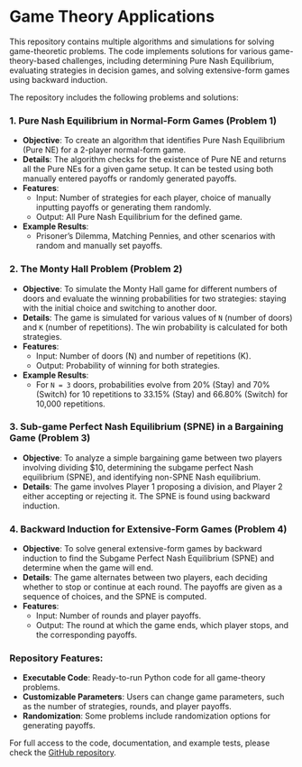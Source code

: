 # Game Theory Applications

This repository contains multiple algorithms and simulations for solving game-theoretic problems. The code implements solutions for various game-theory-based challenges, including determining Pure Nash Equilibrium, evaluating strategies in decision games, and solving extensive-form games using backward induction. 

The repository includes the following problems and solutions:

### 1. **Pure Nash Equilibrium in Normal-Form Games (Problem 1)**  
   - **Objective**: To create an algorithm that identifies Pure Nash Equilibrium (Pure NE) for a 2-player normal-form game.
   - **Details**: The algorithm checks for the existence of Pure NE and returns all the Pure NEs for a given game setup. It can be tested using both manually entered payoffs or randomly generated payoffs.
   - **Features**: 
     - Input: Number of strategies for each player, choice of manually inputting payoffs or generating them randomly.
     - Output: All Pure Nash Equilibrium for the defined game.
   - **Example Results**:
     - Prisoner’s Dilemma, Matching Pennies, and other scenarios with random and manually set payoffs.

### 2. **The Monty Hall Problem (Problem 2)**  
   - **Objective**: To simulate the Monty Hall game for different numbers of doors and evaluate the winning probabilities for two strategies: staying with the initial choice and switching to another door.
   - **Details**: The game is simulated for various values of `N` (number of doors) and `K` (number of repetitions). The win probability is calculated for both strategies.
   - **Features**: 
     - Input: Number of doors (N) and number of repetitions (K).
     - Output: Probability of winning for both strategies.
   - **Example Results**:  
     - For `N = 3` doors, probabilities evolve from 20% (Stay) and 70% (Switch) for 10 repetitions to 33.15% (Stay) and 66.80% (Switch) for 10,000 repetitions.

### 3. **Sub-game Perfect Nash Equilibrium (SPNE) in a Bargaining Game (Problem 3)**  
   - **Objective**: To analyze a simple bargaining game between two players involving dividing $10, determining the subgame perfect Nash equilibrium (SPNE), and identifying non-SPNE Nash equilibrium.
   - **Details**: The game involves Player 1 proposing a division, and Player 2 either accepting or rejecting it. The SPNE is found using backward induction.


### 4. **Backward Induction for Extensive-Form Games (Problem 4)**  
   - **Objective**: To solve general extensive-form games by backward induction to find the Subgame Perfect Nash Equilibrium (SPNE) and determine when the game will end.
   - **Details**: The game alternates between two players, each deciding whether to stop or continue at each round. The payoffs are given as a sequence of choices, and the SPNE is computed.
   - **Features**: 
     - Input: Number of rounds and player payoffs.
     - Output: The round at which the game ends, which player stops, and the corresponding payoffs.

### Repository Features:
- **Executable Code**: Ready-to-run Python code for all game-theory problems.
- **Customizable Parameters**: Users can change game parameters, such as the number of strategies, rounds, and player payoffs.
- **Randomization**: Some problems include randomization options for generating payoffs.

For full access to the code, documentation, and example tests, please check the [GitHub repository](https://github.com/DariMe20/Game-Theory-Applications).
